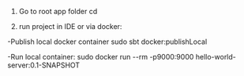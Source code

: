 1. Go to root app folder
cd <HelloWorldServer>

2. run project in IDE or via docker:

-Publish local docker container
sudo sbt docker:publishLocal

-Run local container:
sudo docker run --rm -p9000:9000 hello-world-server:0.1-SNAPSHOT
